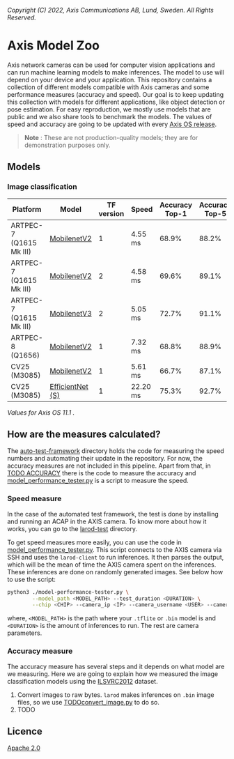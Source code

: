 *Copyright (C) 2022, Axis Communications AB, Lund, Sweden. All Rights Reserved.*

# Axis Model Zoo

Axis network cameras can be used for computer vision applications and can run machine learning models to make inferences. The model to use will depend on your device and your application. This repository contains a collection of different models compatible with Axis cameras and some performance measures (accuracy and speed). Our goal is to keep updating this collection with models for different applications, like object detection or pose estimation. For easy reproduction, we mostly use models that are public and we also share tools to benchmark the models. The values of speed and accuracy are going to be updated with every [Axis OS release](https://help.axis.com/axis-os-release-notes).

> **Note** : These are not production-quality models; they are for demonstration purposes only.

## Models

### Image classification

| Platform | Model | TF version | Speed | Accuracy Top-1 | Accuracy Top-5 |
| ------------- | ------------- | ------------- | ------------- | ------------ | ------------ |
| ARTPEC-7 (Q1615 Mk III) | [MobilenetV2](https://raw.githubusercontent.com/google-coral/test_data/master/mobilenet_v2_1.0_224_quant_edgetpu.tflite) | 1 | <!--A7_tf1_mnv2--> 4.55 ms <!--end_A7_tf1_mnv2--> | 68.9% | 88.2% |
| ARTPEC-7 (Q1615 Mk III) | [MobilenetV2](https://raw.githubusercontent.com/google-coral/test_data/master/tf2_mobilenet_v2_1.0_224_ptq_edgetpu.tflite)  | 2 | <!--A7_tf2_mnv2--> 4.58 ms <!--end_A7_tf2_mnv2--> | 69.6%  | 89.1%  |
| ARTPEC-7 (Q1615 Mk III) | [MobilenetV3](https://raw.githubusercontent.com/google-coral/test_data/master/tf2_mobilenet_v3_edgetpu_1.0_224_ptq_edgetpu.tflite) | 2 | <!--A7_tf2_mnv3--> 5.05 ms <!--end_A7_tf2_mnv3--> | 72.7% | 91.1% |
| ARTPEC-8 (Q1656) | [MobilenetV2](https://raw.githubusercontent.com/google-coral/test_data/master/mobilenet_v2_1.0_224_quant.tflite) | 1 | <!--A8_tf1_mnv2--> 7.32 ms <!--end_A8_tf1_mnv2--> | 68.8% | 88.9% |
| CV25 (M3085) | [MobilenetV2](https://acap-ml-model-storage.s3.amazonaws.com/mobilenetv2_cavalry.bin) | 1 | <!--cv25_tf1_mnv2--> 5.61 ms <!--end_cv25_tf1_mnv2--> | 66.7% | 87.1% |
| CV25 (M3085) | [EfficientNet (S)](https://acap-ml-model-storage.s3.amazonaws.com/EfficientNet-S.bin)  | 1 | <!--cv25_tf1_ens--> 22.20 ms <!--end_cv25_tf1_ens--> | 75.3% | 92.7% |

*Values for Axis OS <!--fw_version--> 11.1 <!--fw_version-->.*

## How are the measures calculated?

The [auto-test-framework](./scripts/auto-test-framework) directory holds the code for measuring the speed numbers and automating their update in the repository. For now, the accuracy measures are not included in this pipeline. Apart from that, in [TODO ACCURACY](.) there is the code to measure the accuracy and [model_performance_tester.py](./scripts/model_performance_tester.py) is a script to measure the speed.

### Speed measure

In the case of the automated test framework, the test is done by installing and running an ACAP in the AXIS camera. To know more about how it works, you can go to the [larod-test](./scripts/auto-test-framework/larod-test) directory.

To get speed measures more easily, you can use the code in [model_performance_tester.py](./scripts/model_performance_tester.py). This script connects to the AXIS camera via SSH and uses the `larod-client` to run inferences. It then parses the output, which will be the mean of time the AXIS camera spent on the inferences. These inferences are done on randomly generated images. See below how to use the script:

```sh
python3 ./model-performance-tester.py \
        --model_path <MODEL_PATH> --test_duration <DURATION> \
        --chip <CHIP> --camera_ip <IP> --camera_username <USER> --camera_password <PASS> --camera_port <SSH_PORT>
```

where, `<MODEL_PATH>` is the path where your `.tflite` or `.bin` model is and `<DURATION>` is the amount of inferences to run. The rest are camera parameters.

### Accuracy measure

The accuracy measure has several steps and it depends on what model are we measuring. Here we are going to explain how we measured the image classification models using the [ILSVRC2012](https://www.image-net.org/index.php) dataset.

1. Convert images to raw bytes. `larod` makes inferences on `.bin` image files, so we use [TODOconvert_image.py](.) to do so.
2. TODO

## Licence

[Apache 2.0](./LICENSE)
